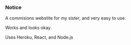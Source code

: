### Notice

A commisions webstite for my sister, and very easy to use.

Works and looks okay.

Uses Heroku, React, and Node.js

